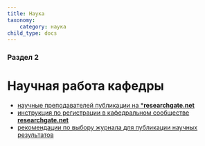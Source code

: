 ```yaml
---
title: Наука
taxonomy:
    category: наука
child_type: docs
---
```


### Раздел 2

# Научная работа кафедры

- [научные преподавателей публикации на ***researchgate.net**](https://www.researchgate.net/lab/Engineering-Cybernetics-Research-Faculty-Albert-Efimoff)
- [инструкция по регистрации в кафедральном сообществе **researchgate.net**](https://docs.google.com/document/d/1gFkJAbtkPZDJEgCnS8MGfv2I6NSsV7QqV91mYNz5FB4/edit?usp=sharing)
- [рекомендации по выбору журнала для публикации научных результатов](https://docs.google.com/presentation/d/1Frs41PTp0s-a8VaCcAA1zCIWv0vA3YPUzQM2E6sUsNU/edit?usp=sharing)